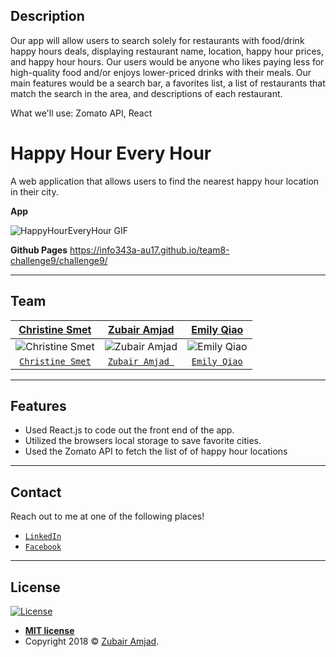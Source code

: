 ## Description
Our app will allow users to search solely for restaurants with food/drink happy hours deals, displaying restaurant name, location, happy hour prices, and happy hour hours. Our users would be anyone who likes paying less for high-quality food and/or enjoys lower-priced drinks with their meals. Our main features would be a search bar, a favorites list, a list of restaurants that match the search in the area, and descriptions of each restaurant. 

What we'll use: Zomato API, React

# Happy Hour Every Hour

A web application that allows users to find the nearest happy hour location in their city.

**App**

![HappyHourEveryHour GIF](HappyHourEveryHour.gif)


**Github Pages**
https://info343a-au17.github.io/team8-challenge9/challenge9/

---

## Team

| <a href="#" target="_blank">**Christine Smet**</a> | <a href="#" target="_blank">**Zubair Amjad**</a> | <a href="#" target="_blank">**Emily Qiao**</a> |
| :---: |:---:| :---:|
|![Christine Smet](https://avatars3.githubusercontent.com/u/32251054?s=200&v=4) | ![Zubair Amjad](https://avatars2.githubusercontent.com/u/32583629?s=200&v=4) | ![Emily Qiao](https://avatars2.githubusercontent.com/u/26803359?s=200&v=4) |  
| <a href="https://github.com/mariechristinesmet" target="_blank">`Christine Smet`</a> | <a href="https://github.com/amjadz" target="_blank">`Zubair Amjad `</a> | <a href="https://github.com/EmilyCheoh" target="_blank">`Emily Qiao`</a> |
---

## Features

- Used React.js to code out the front end of the app.
- Utilized the browsers local storage to save favorite cities.
- Used the Zomato API to fetch the list of of happy hour locations 

---

## Contact

Reach out to me at one of the following places!

- <a href="https://www.linkedin.com/in/zubair-amjad/" target="_blank">`LinkedIn`</a>
- <a href="https://www.facebook.com/ZubairAmjad" target="_blank">`Facebook`</a>

---

## License

[![License](http://img.shields.io/:license-mit-blue.svg?style=flat-square)](http://badges.mit-license.org)

- **[MIT license](http://opensource.org/licenses/mit-license.php)**
- Copyright 2018 © <a href="https://github.com/amjadz" target="_blank">Zubair Amjad</a>.

